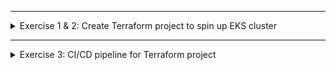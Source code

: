 </details>

******

<details>
<summary>Exercise 1 & 2: Create Terraform project to spin up EKS cluster </summary>
 <br />
 
##### This project provisions an EKS cluster with the following configuration

- **S3 bucket** as a storage for Terraform state
- K8s cluster with **3 nodes** and **1 fargate profile** for "my-app" namespace
- **Mysql** chart with 3 replicas
- K8s version **1.21**
- AWS region for VPC, EKS and S3 bucket: **"eu-west-3**" 

:warning: Make sure to change the region for your cluster in all relevant places!

:information_source: Check **README.md** file for the exact versions used in the projects for 
- _Terraform_ 
- _Terraform modules_
- _Terraform providers_

##### To execute the project
- set variables values in the **"dev.tfvars"** file
- set **"bucket name"** and **"bucket region"** values in the terraform configuration in the **"vpc.tf"** file
- `terraform init` - installs all the providers and modules used in the project
- `terraform apply` - executes the Terraform script

##### To access the cluster with kubectl, once it's configured 
- `aws eks update-kubeconfig --name {cluster-name} --region {your-region}`

_ex: `aws eks update-kubeconfig --name my-cluster --region eu-west-3`_

:information_source: This will configure the kubeconfig file in the ~/.kube/ folder

##### To verify the cluster access
- `kubectl get nodes`
- `eksctl get fargateprofile --cluster my-cluster`

</details>

******

<details>
<summary>Exercise 3: CI/CD pipeline for Terraform project </summary>
 <br />

##### This project includes a Jenkinsfile for CI/CD pipeline

Values of the following environment variables need to be set inside jenkinsfile
- TF_VAR_env_prefix = "dev"
- TF_VAR_k8s_version = "1.21"
- TF_VAR_cluster_name = "my-cluster"
- TF_VAR_region = "eu-west-3"

Values of the following environment variables need to be configured as Jenkins credentials
- AWS_ACCESS_KEY_ID
- AWS_SECRET_ACCESS_KEY



</details>

